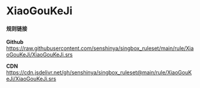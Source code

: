 # XiaoGouKeJi

#### 规则链接

**Github**
https://raw.githubusercontent.com/senshinya/singbox_ruleset/main/rule/XiaoGouKeJi/XiaoGouKeJi.srs

**CDN**
https://cdn.jsdelivr.net/gh/senshinya/singbox_ruleset@main/rule/XiaoGouKeJi/XiaoGouKeJi.srs
